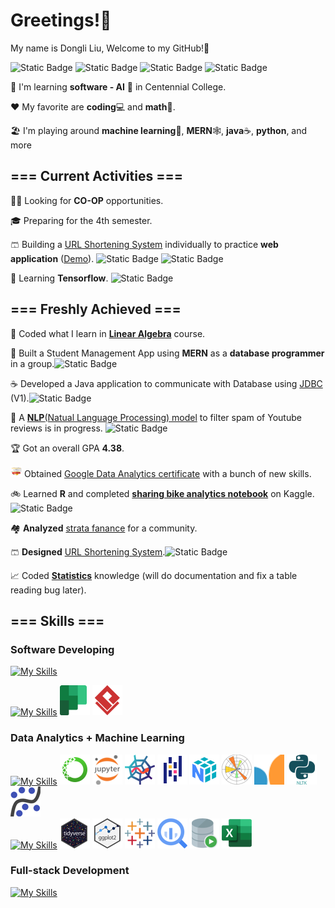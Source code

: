 # Greetings!👋  

My name is Dongli Liu,  Welcome to my GitHub!🏡

![Static Badge](https://img.shields.io/badge/-SOFTWARE_DEVELOPING-green)
![Static Badge](https://img.shields.io/badge/-DATA_ANALYTICS-orange)
![Static Badge](https://img.shields.io/badge/-FULL_STACK-blue)
![Static Badge](https://img.shields.io/badge/-MACHINE_LEARNING-purple)

🌱 I'm learning **software - AI** 🤖 in Centennial College.  

❤️ My favorite are **coding**💻 and **math**🔢.   

🏖️ I'm playing around **machine learning**🧠, **MERN**🕸️, **java**☕, **python**, and more  

## === Current Activities ===

👨‍💼 Looking for **CO-OP** opportunities.

🎓 Preparing for the 4th semester.

🩳 Building a [URL Shortening System](https://github.com/Dongli99/MERN-UrlShortenSys) individually to practice **web application** ([Demo](https://u.dongli.ca)). ![Static Badge](https://img.shields.io/badge/-FULL_STACK-blue) ![Static Badge](https://img.shields.io/badge/-SOFTWARE_DEVELOPING-green)

🧠 Learning **Tensorflow**. ![Static Badge](https://img.shields.io/badge/-MACHINE_LEARNING-purple)

## === Freshly Achieved ===

🔢 Coded what I learn in [**Linear Algebra**](https://github.com/Dongli99/MatrixCalc) course.

🏫 Built a Student Management App using **MERN** as a **database programmer** in a group.![Static Badge](https://img.shields.io/badge/-FULL_STACK-blue)

☕ Developed a Java application to communicate with Database using [JDBC](https://github.com/Dongli99/JDBC-Communicator) (V1).![Static Badge](https://img.shields.io/badge/-SOFTWARE_DEVELOPING-green) 

🧬 A [**NLP**(Natual Language Processing) model](https://github.com/Dongli99/NLP-SpamClassify) to filter spam of Youtube reviews is in progress. ![Static Badge](https://img.shields.io/badge/-MACHINE_LEARNING-purple)

🏆 Got an overall GPA **4.38**.

<img src="google-data-analytics-certificate.2.png" alt="google-data-analytics-certificate" width="18"/> Obtained [Google Data Analytics certificate](https://www.coursera.org/professional-certificates/google-data-analytics) with a bunch of new skills.  

🚲 Learned **R** and completed [**sharing bike analytics notebook**](https://docs.google.com/presentation/d/1Hk36fAt6Zx2YISS7JFaht5jf18-jFTrqcbvt6S9DnS0/present?slide=id.g287bd23f883_0_125) on Kaggle.![Static Badge](https://img.shields.io/badge/-DATA_ANALYTICS-orange)

🏘️ **Analyzed** [strata fanance](https://docs.google.com/presentation/d/1RZidPTdfEYnw-JegUfAAka78iGbZwcCarNc6Dbd8UzE/present?slide=id.p) for a  community.

🩳 **Designed** [URL Shortening System](https://github.com/Dongli99/SW-Design-USS).![Static Badge](https://img.shields.io/badge/-SOFTWARE_DEVELOPING-green)

📈 Coded [**Statistics**](https://github.com/Dongli99/AutoStat) knowledge (will do documentation and fix a table reading bug later).

## === Skills ===

### Software Developing

[![My Skills](https://skillicons.dev/icons?i=java,python,cs,js,linux,visualstudio,vscode,idea,eclipse,gcp)](https://skillicons.dev) 

[![My Skills](https://skillicons.dev/icons?i=git,figma)](https://skillicons.dev) ![Alt planner](planner.png) ![Alt text](vspd.png) 

### Data Analytics + Machine Learning
  
[![My Skills](https://skillicons.dev/icons?i=python)](https://skillicons.dev) ![Alt Anaconda](Anaconda-1.png)  ![Alt Jupyter](Jupyter.png) ![Alt Spyder](Spyder.png) ![Alt pandas](pandas.png) ![Alt numpy](numpy.png) ![Alt Matplotlib](Matplotlib.png) ![Alt Scikit_learn](Scikit_learn0.png) ![Alt Natural_Language_Toolkit](nltk.png) ![Alt statsmodels](statsmodels.png)  
[![My Skills](https://skillicons.dev/icons?i=r)](https://skillicons.dev) ![Alt tidyverse](tidyverse.png) ![Alt ggplot](ggplot.png) ![Alt Tableau](Tableau.png) ![Alt bigQuery](BigQuery.png) ![Alt OracleSQL](OracleSQL.png) ![Alt excel](excel.png) 

### Full-stack Development

[![My Skills](https://skillicons.dev/icons?i=html,css,ps,jquery,bootstrap,js,nodejs,expressjs,react,mongodb,vite,heroku,postman&perline=10)](https://skillicons.dev)
